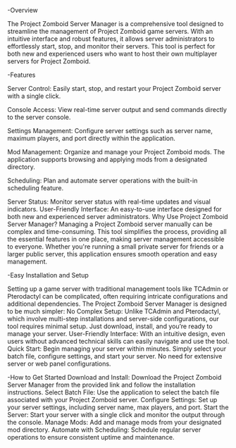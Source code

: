 -Overview

The Project Zomboid Server Manager is a comprehensive tool designed to streamline the management of Project Zomboid game servers. With an intuitive interface and robust features, it allows server administrators to effortlessly start, stop, and monitor their servers. This tool is perfect for both new and experienced users who want to host their own multiplayer servers for Project Zomboid.

-Features

Server Control: Easily start, stop, and restart your Project Zomboid server with a single click.

Console Access: View real-time server output and send commands directly to the server console.

Settings Management: Configure server settings such as server name, maximum players, and port directly within the application.

Mod Management: Organize and manage your Project Zomboid mods. The application supports browsing and applying mods from a designated directory.

Scheduling: Plan and automate server operations with the built-in scheduling feature.

Server Status: Monitor server status with real-time updates and visual indicators.
User-Friendly Interface: An easy-to-use interface designed for both new and experienced server administrators.
Why Use Project Zomboid Server Manager?
Managing a Project Zomboid server manually can be complex and time-consuming. This tool simplifies the process, providing all the essential features in one place, making server management accessible to everyone. Whether you're running a small private server for friends or a larger public server, this application ensures smooth operation and easy management.

-Easy Installation and Setup

Setting up a game server with traditional management tools like TCAdmin or Pterodactyl can be complicated, often requiring intricate configurations and additional dependencies. The Project Zomboid Server Manager is designed to be much simpler:
No Complex Setup: Unlike TCAdmin and Pterodactyl, which involve multi-step installations and server-side configurations, our tool requires minimal setup. Just download, install, and you’re ready to manage your server.
User-Friendly Interface: With an intuitive design, even users without advanced technical skills can easily navigate and use the tool.
Quick Start: Begin managing your server within minutes. Simply select your batch file, configure settings, and start your server. No need for extensive server or web panel configurations.

-How to Get Started
Download and Install: Download the Project Zomboid Server Manager from the provided link and follow the installation instructions.
Select Batch File: Use the application to select the batch file associated with your Project Zomboid server.
Configure Settings: Set up your server settings, including server name, max players, and port.
Start the Server: Start your server with a single click and monitor the output through the console.
Manage Mods: Add and manage mods from your designated mod directory.
Automate with Scheduling: Schedule regular server operations to ensure consistent uptime and maintenance.
